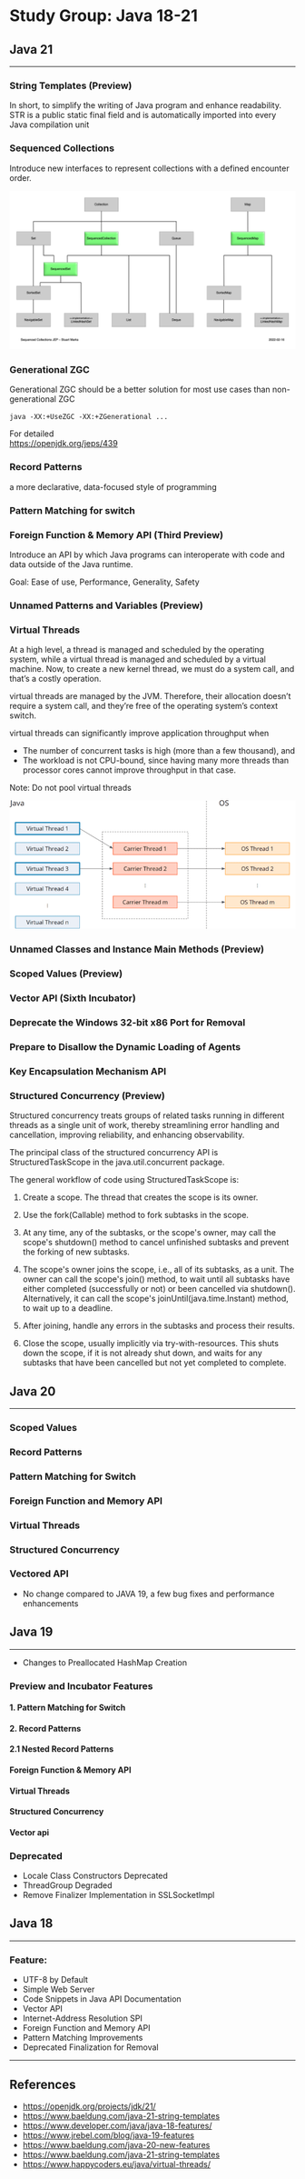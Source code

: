 # Study Group: Java 18-21 

## Java 21
---

### String Templates (Preview)

In short, to simplify the writing of Java program and enhance readability.
STR is a public static final field and is automatically imported into every Java compilation unit


### Sequenced Collections

Introduce new interfaces to represent collections with a defined encounter order.

![Sequenced Collection](./img/SequencedCollectionDiagram.png)

### Generational ZGC

Generational ZGC should be a better solution for most use cases than non-generational ZGC

``` shell
java -XX:+UseZGC -XX:+ZGenerational ...
```

For detailed  
https://openjdk.org/jeps/439 

### Record Patterns

a more declarative, data-focused style of programming

### Pattern Matching for switch
### Foreign Function & Memory API (Third Preview)

Introduce an API by which Java programs can interoperate with code and data outside of the Java runtime.

Goal: Ease of use, Performance, Generality, Safety


### Unnamed Patterns and Variables (Preview)



### Virtual Threads

At a high level, a thread is managed and scheduled by the operating system, while a virtual thread is managed and scheduled by a virtual machine. Now, to create a new kernel thread, we must do a system call, and that’s a costly operation.

virtual threads are managed by the JVM. Therefore, their allocation doesn’t require a system call, and they’re free of the operating system’s context switch.

virtual threads can significantly improve application throughput when
- The number of concurrent tasks is high (more than a few thousand), and
- The workload is not CPU-bound, since having many more threads than processor cores cannot improve throughput in that case.

Note:
Do not pool virtual threads

![Virtual Thread](./img/virtual-threads-mapped-to-carrier-threads.png)


### Unnamed Classes and Instance Main Methods (Preview)
### Scoped Values (Preview)
### Vector API (Sixth Incubator)
### Deprecate the Windows 32-bit x86 Port for Removal
### Prepare to Disallow the Dynamic Loading of Agents
### Key Encapsulation Mechanism API
### Structured Concurrency (Preview)

Structured concurrency treats groups of related tasks running in different threads as a single unit of work, thereby streamlining error handling and cancellation, improving reliability, and enhancing observability.

The principal class of the structured concurrency API is StructuredTaskScope in the java.util.concurrent package.

The general workflow of code using StructuredTaskScope is:

1. Create a scope. The thread that creates the scope is its owner.

2. Use the fork(Callable) method to fork subtasks in the scope.

3. At any time, any of the subtasks, or the scope's owner, may call the scope's shutdown() method to cancel unfinished subtasks and prevent the forking of new subtasks.
4. The scope's owner joins the scope, i.e., all of its subtasks, as a unit. The owner can call the scope's join() method, to wait until all subtasks have either completed (successfully or not) or been cancelled via shutdown(). Alternatively, it can call the scope's joinUntil(java.time.Instant) method, to wait up to a deadline.

5. After joining, handle any errors in the subtasks and process their results.

6. Close the scope, usually implicitly via try-with-resources. This shuts down the scope, if it is not already shut down, and waits for any subtasks that have been cancelled but not yet completed to complete.

## Java 20
---

### Scoped Values
### Record Patterns
###  Pattern Matching for Switch
### Foreign Function and Memory API
### Virtual Threads
### Structured Concurrency
### Vectored API
- No change compared to JAVA 19, a few bug fixes and performance enhancements

## Java 19
---

- Changes to Preallocated HashMap Creation

### Preview and Incubator Features

#### 1. Pattern Matching for Switch
#### 2. Record Patterns
#### 2.1 Nested Record Patterns
#### Foreign Function & Memory API
#### Virtual Threads
#### Structured Concurrency
#### Vector api 
### Deprecated

- Locale Class Constructors Deprecated
- ThreadGroup Degraded
- Remove Finalizer Implementation in SSLSocketImpl





## Java 18
---
### Feature: 

- UTF-8 by Default
- Simple Web Server
- Code Snippets in Java API Documentation
- Vector API
- Internet-Address Resolution SPI
- Foreign Function and Memory API
- Pattern Matching Improvements
- Deprecated Finalization for Removal


---




## References
- https://openjdk.org/projects/jdk/21/
- https://www.baeldung.com/java-21-string-templates
- https://www.developer.com/java/java-18-features/
- https://www.jrebel.com/blog/java-19-features
- https://www.baeldung.com/java-20-new-features
- https://www.baeldung.com/java-21-string-templates
- https://www.happycoders.eu/java/virtual-threads/